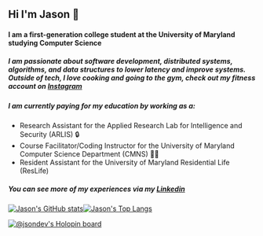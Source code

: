 ## Hi I'm Jason 👋
#### I am a first-generation college student at the University of Maryland studying Computer Science  
##### I am passionate about software development, distributed systems, algorithms, and data structures to lower latency and improve systems. Outside of tech, I love cooking and going to the gym, check out my fitness account on [Instagram](https://www.instagram.com/deversfit/) 

##### I am currently paying for my education by working as a: 
- Research Assistant for the Applied Research Lab for Intelligence and Security (ARLIS) 🔒
- Course Facilitator/Coding Instructor for the University of Maryland Computer Science Department (CMNS) 🧑‍🏫
- Resident Assistant for the University of Maryland Residential Life (ResLife)

##### You can see more of my experiences via my [Linkedin](https://www.linkedin.com/in/jason-devers/) 

[![Jason's GitHub stats](https://github-readme-stats-gamma-ashy-92.vercel.app/api?username=jsondevers&show_icons=true&theme=dracula&count_private=false)](https://github.com/jsondevers/github-readme-stats)[![Jason's Top Langs](https://github-readme-stats-gamma-ashy-92.vercel.app/api/top-langs/?username=jsondevers&langs_count=9&layout=compact&hide=html,Standard%20ML,python,Jupyter%20Notebook,make,cmake&theme=dracula&count_private=false)](https://github.com/jsondevers/github-readme-stats)

[![@jsondev's Holopin board](https://holopin.me/jsondev)](https://holopin.io/@jsondev)

<!--
![LeetCode Stats](https://leetcode.card.workers.dev/jdevers1?theme=dark&font=source_code_pro&extension=null)


### I am currently learning more about Git and trying to contribute to more open-source projects in my free time

[![@jsondev's Holopin board](https://holopin.me/jsondev)](https://holopin.io/@jsondev)

Here are some ideas to get you started:

- 🔭 I’m currently working on ...
- 🌱 I’m currently learning ...
- 👯 I’m looking to collaborate on ...
- 🤔 I’m looking for help with ...
- 💬 Ask me about ...
- 📫 How to reach me: ...
- 😄 Pronouns: ...
- ⚡ Fun fact: ...
-->
